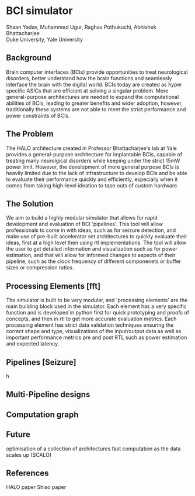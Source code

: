 
# BCI simulator

Shaan Yadav, Muhammed Ugur, Raghav Pothukuchi, Abhishek Bhattacharjee \
Duke University, Yale University

## Background

Brain computer interfaces (BCIs) provide opportunities to treat neurological disorders, better understand how the brain functions and seamlessly interface the brain with the digital world. BCIs today are created as hyper specific ASICs that are efficient at solving a singular problem. More general-purpose architectures are needed to expand the computational abilities of BCIs, leading to greater benefits and wider adoption, however, traditionally these systems are not able to meet the strict performance and power constraints of BCIs.

## The Problem

The HALO architecture created in Professor Bhattacharjee's lab at Yale provides a general-purpose architecture for implantable BCIs, capable of treating many neurolgical disorders while keeping under the strict 15mW power limit. However, the development of more general purpose BCIs is heavily limited due to the lack of infrastructure to develop BCIs and be able to evaluate their performance quickly and efficiently, especially when it comes from taking high-level ideation to tape outs of custom hardware.

## The Solution

We aim to build a highly modular simulator that allows for rapid development and evaluation of BCI 'pipelines'. This tool will allow professionals to come in with ideas, such as for seizure detection, and make use of pre-built accelerator set architectures to quickly evaluate their ideas, first at a high level then using rtl implementations. The tool will allow the user to get detailed information and visualization such as for power estimation, and that will allow for informed changes to aspects of their pipeline, such as the clock frequency of different componenets or buffer sizes or compression ratios.

## Processing Elements [fft]

The simulator is built to be very modular, and 'processing elements' are the main building block used in the simulator. Each element has a very specific function and is developed in python first for quick prototyping and proofs of concepts, and then in rtl to get more accurate evaluation metrics. Each processing element has strict data validation techniques ensuring the correct shape and type, visualizations of the input/output data as well as important performance metrics pre and post RTL such as power estimation and expected latency.

## Pipelines [Seizure]

h

## Multi-Pipeline designs

## Computation graph

## Future
optimisation of a collection of architectures
fast computation as the data scales up (SCALO)

## References
HALO paper
Shiao paper